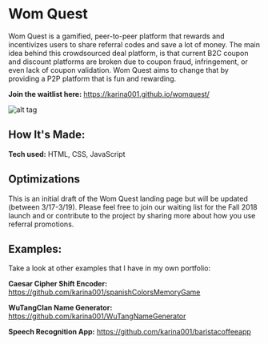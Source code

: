 # Wom Quest
Wom Quest is a gamified, peer-to-peer platform that rewards and incentivizes users to share referral codes and save a lot of money. The main idea behind this crowdsourced deal platform, is that current B2C coupon and discount platforms are broken due to coupon fraud, infringement, or even lack of coupon validation. Wom Quest aims to change that by providing a P2P platform that is fun and rewarding.

**Join the waitlist here:** https://karina001.github.io/womquest/

![alt tag](https://github.com/karina001/womquest/blob/master/Screen%20Shot%202018-03-17%20at%2012.35.35%20AM.png)

## How It's Made:

**Tech used:** HTML, CSS, JavaScript

## Optimizations
This is an initial draft of the Wom Quest landing page but will be updated (between 3/17-3/19). Please feel free to join our waiting list for the Fall 2018 launch and or contribute to the project by sharing more about how you use referral promotions.

## Examples:
Take a look at other examples that I have in my own portfolio:

**Caesar Cipher Shift Encoder:** https://github.com/karina001/spanishColorsMemoryGame

**WuTangClan Name Generator:** https://github.com/karina001/WuTangNameGenerator

**Speech Recognition App:** https://github.com/karina001/baristacoffeeapp
